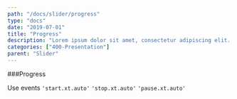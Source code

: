 ```yaml
---
path: "/docs/slider/progress"
type: "docs"
date: "2019-07-01"
title: "Progress"
description: "Lorem ipsum dolor sit amet, consectetur adipiscing elit. Nunc tempus laoreet leo sit amet iaculis."
categories: ["400-Presentation"]
parent: "Slider"
---
```


###Progress

Use events `'start.xt.auto'` `'stop.xt.auto'` `'pause.xt.auto'`

<demo>
  <demovanilla src="demos/inline/demos/slider/progress">
  </demovanilla>
</demo>

